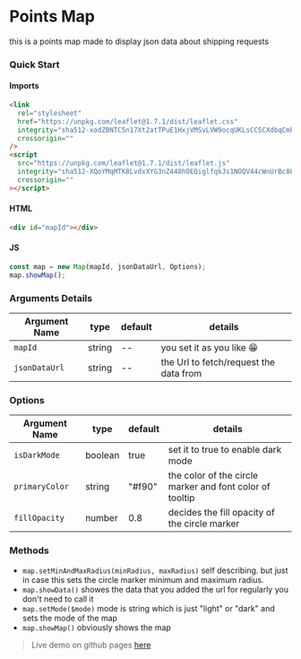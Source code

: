 # Points Map

this is a points map made to display json data about shipping requests

### Quick Start

#### Imports

```html
<link
  rel="stylesheet"
  href="https://unpkg.com/leaflet@1.7.1/dist/leaflet.css"
  integrity="sha512-xodZBNTC5n17Xt2atTPuE1HxjVMSvLVW9ocqUKLsCC5CXdbqCmblAshOMAS6/keqq/sMZMZ19scR4PsZChSR7A=="
  crossorigin=""
/>
<script
  src="https://unpkg.com/leaflet@1.7.1/dist/leaflet.js"
  integrity="sha512-XQoYMqMTK8LvdxXYG3nZ448hOEQiglfqkJs1NOQV44cWnUrBc8PkAOcXy20w0vlaXaVUearIOBhiXZ5V3ynxwA=="
  crossorigin=""
></script>
```

#### HTML

```html
<div id="mapId"></div>
```

#### JS

```js
const map = new Map(mapId, jsonDataUrl, Options);
map.showMap();
```

### Arguments Details

| Argument Name | type   | default | details                                |
| ------------- | ------ | ------- | -------------------------------------- |
| `mapId`       | string | --      | you set it as you like 😁              |
| `jsonDataUrl` | string | --      | the Url to fetch/request the data from |

### Options

| Argument Name  | type    | default | details                                                  |
| -------------- | ------- | ------- | -------------------------------------------------------- |
| `isDarkMode`   | boolean | true    | set it to true to enable dark mode                       |
| `primaryColor` | string  | "#f90"  | the color of the circle marker and font color of tooltip |
| `fillOpacity`  | number  | 0.8     | decides the fill opacity of the circle marker            |

### Methods

- `map.setMinAndMaxRadius(minRadius, maxRadius)` self describing. but just in case this sets the circle marker minimum and maximum radius.
- `map.showData()` showes the data that you added the url for regularly you don't need to call it
- `map.setMode($mode)` mode is string which is just "light" or "dark" and sets the mode of the map
- `map.showMap()` obviously shows the map

> Live demo on github pages [here](https://abdoarafh.github.io/points-map/)
